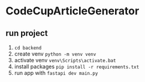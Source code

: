 # CodeCupArticleGenerator


## run project
1. `cd backend`
2. create venv `python -m venv venv`
3. activate venv `venv\Scripts\activate.bat`
4. install packages `pip install -r requirements.txt`
5. run app with `fastapi dev main.py`